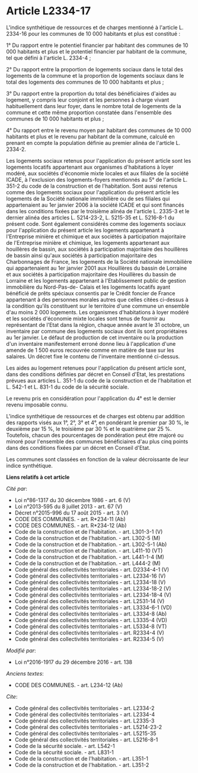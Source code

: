 # Article L2334-17

L'indice synthétique de ressources et de charges mentionné à l'article L. 2334-16 pour les communes de 10 000 habitants et
plus est constitué : 

1° Du rapport entre le potentiel financier par habitant des communes de 10 000 habitants et plus et le potentiel financier
par habitant de la commune, tel que défini à l'article L. 2334-4 ; 

2° Du rapport entre la proportion de logements sociaux dans le total des logements de la commune et la proportion de
logements sociaux dans le total des logements des communes de 10 000 habitants et plus ; 

3° Du rapport entre la proportion du total des bénéficiaires d'aides au logement, y compris leur conjoint et les personnes à
charge vivant habituellement dans leur foyer, dans le nombre total de logements de la commune et cette même proportion
constatée dans l'ensemble des communes de 10 000 habitants et plus ; 

4° Du rapport entre le revenu moyen par habitant des communes de 10 000 habitants et plus et le revenu par habitant de la
commune, calculé en prenant en compte la population définie au premier alinéa de l'article L. 2334-2. 

Les logements sociaux retenus pour l'application du présent article sont les logements locatifs appartenant aux organismes
d'habitations à loyer modéré, aux sociétés d'économie mixte locales et aux filiales de la société ICADE, à l'exclusion des
logements-foyers mentionnés au 5° de l'article L. 351-2 du code de la construction et de l'habitation. Sont aussi retenus
comme des logements sociaux pour l'application du présent article les logements de la Société nationale immobilière ou de ses
filiales qui appartenaient au 1er janvier 2006 à la société ICADE et qui sont financés dans les conditions fixées par le
troisième alinéa de l'article L. 2335-3 et le dernier alinéa des articles L. 5214-23-2, L. 5215-35 et L. 5216-8-1 du présent
code. Sont également considérés comme des logements sociaux pour l'application du présent article les logements appartenant à
l'Entreprise minière et chimique et aux sociétés à participation majoritaire de l'Entreprise minière et chimique, les
logements appartenant aux houillères de bassin, aux sociétés à participation majoritaire des houillères de bassin ainsi
qu'aux sociétés à participation majoritaire des Charbonnages de France, les logements de la Société nationale immobilière qui
appartenaient au 1er janvier 2001 aux Houillères du bassin de Lorraine et aux sociétés à participation majoritaire des
Houillères du bassin de Lorraine et les logements appartenant à l'Etablissement public de gestion immobilière du Nord-Pas-de-
Calais et les logements locatifs ayant bénéficié de prêts spéciaux consentis par le Crédit foncier de France appartenant à
des personnes morales autres que celles citées ci-dessus à la condition qu'ils constituent sur le territoire d'une commune un
ensemble d'au moins 2 000 logements. Les organismes d'habitations à loyer modéré et les sociétés d'économie mixte locales
sont tenus de fournir au représentant de l'Etat dans la région, chaque année avant le 31 octobre, un inventaire par commune
des logements sociaux dont ils sont propriétaires au 1er janvier. Le défaut de production de cet inventaire ou la production
d'un inventaire manifestement erroné donne lieu à l'application d'une amende de 1 500 euros recouvrée comme en matière de
taxe sur les salaires. Un décret fixe le contenu de l'inventaire mentionné ci-dessus. 

Les aides au logement retenues pour l'application du présent article sont, dans des conditions définies par décret en Conseil
d'Etat, les prestations prévues aux articles L. 351-1 du code de la construction et de l'habitation et L. 542-1 et L. 831-1
du code de la sécurité sociale. 

Le revenu pris en considération pour l'application du 4° est le dernier revenu imposable connu. 

L'indice synthétique de ressources et de charges est obtenu par addition des rapports visés aux 1°, 2°, 3° et 4°, en
pondérant le premier par 30 %, le deuxième par 15 %, le troisième par 30 % et le quatrième par 25 %. Toutefois, chacun des
pourcentages de pondération peut être majoré ou minoré pour l'ensemble des communes bénéficiaires d'au plus cinq points dans
des conditions fixées par un décret en Conseil d'Etat. 

Les communes sont classées en fonction de la valeur décroissante de leur indice synthétique.

**Liens relatifs à cet article**

_Cité par_:

  - Loi n°86-1317 du 30 décembre 1986 - art. 6 (V)
  - Loi n°2013-595 du 8 juillet 2013 - art. 67 (V)
  - Décret n°2015-996 du 17 août 2015 - art. 3 (V)
  - CODE DES COMMUNES. - art. R*234-11 (Ab)
  - CODE DES COMMUNES. - art. R*234-12 (Ab)
  - Code de la construction et de l'habitation. - art. L301-3-1 (V)
  - Code de la construction et de l'habitation. - art. L302-5 (M)
  - Code de la construction et de l'habitation. - art. L302-5-1 (Ab)
  - Code de la construction et de l'habitation. - art. L411-10 (VT)
  - Code de la construction et de l'habitation. - art. L441-1-4 (M)
  - Code de la construction et de l'habitation. - art. L444-2 (M)
  - Code général des collectivités territoriales - art. D2334-4-1 (V)
  - Code général des collectivités territoriales - art. L2334-16 (V)
  - Code général des collectivités territoriales - art. L2334-18 (V)
  - Code général des collectivités territoriales - art. L2334-18-2 (V)
  - Code général des collectivités territoriales - art. L2334-18-4 (V)
  - Code général des collectivités territoriales - art. L2531-14 (V)
  - Code général des collectivités territoriales - art. L3334-6-1 (VD)
  - Code général des collectivités territoriales - art. L3334-8 (Ab)
  - Code général des collectivités territoriales - art. L3335-4 (VD)
  - Code général des collectivités territoriales - art. L5334-8 (VT)
  - Code général des collectivités territoriales - art. R2334-4 (V)
  - Code général des collectivités territoriales - art. R2334-5 (V)

_Modifié par_:

  - Loi n°2016-1917 du 29 décembre 2016 - art. 138

_Anciens textes_:

  - CODE DES COMMUNES. - art. L234-12 (Ab)

_Cite_:

  - Code général des collectivités territoriales - art. L2334-2
  - Code général des collectivités territoriales - art. L2334-4
  - Code général des collectivités territoriales - art. L2335-3
  - Code général des collectivités territoriales - art. L5214-23-2
  - Code général des collectivités territoriales - art. L5215-35
  - Code général des collectivités territoriales - art. L5216-8-1
  - Code de la sécurité sociale. - art. L542-1
  - Code de la sécurité sociale. - art. L831-1
  - Code de la construction et de l'habitation. - art. L351-1
  - Code de la construction et de l'habitation. - art. L351-2
